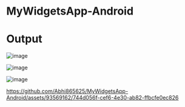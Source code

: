 # MyWidgetsApp-Android


# Output
![image](https://github.com/Abhi865625/MyWidgetsApp-Android/assets/93569162/a7fe363a-5fc7-4c08-9943-5c6091d01cfe)


![image](https://github.com/Abhi865625/MyWidgetsApp-Android/assets/93569162/3492e89b-1080-4d00-b4f5-b95ad818f8d0)


![image](https://github.com/Abhi865625/MyWidgetsApp-Android/assets/93569162/09bfc54e-059d-4412-893b-39b4eea383e9)



https://github.com/Abhi865625/MyWidgetsApp-Android/assets/93569162/744d056f-cef6-4e30-ab82-ffbcfe0ec826






